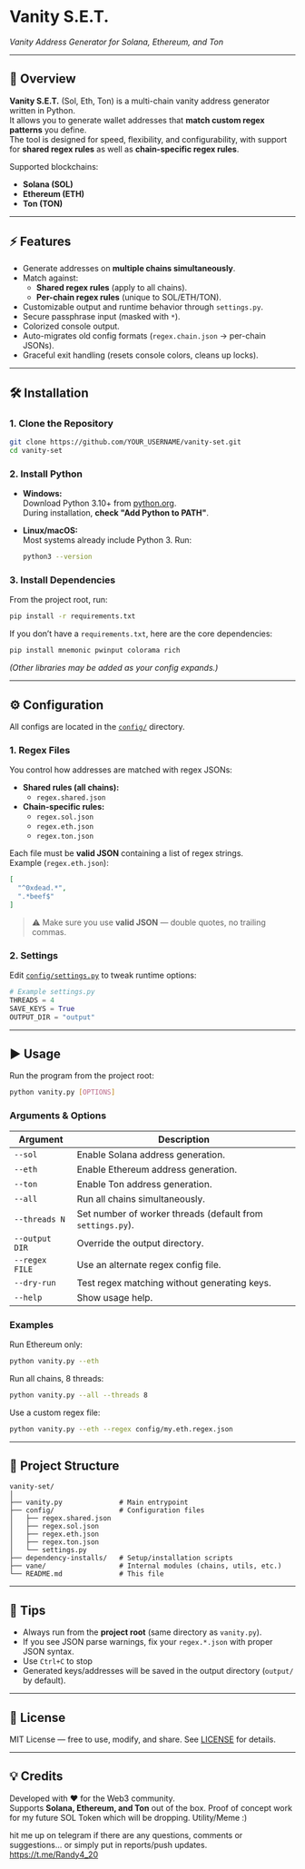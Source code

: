 # Vanity S.E.T.  
_Vanity Address Generator for Solana, Ethereum, and Ton_

---

## 📖 Overview

**Vanity S.E.T.** (Sol, Eth, Ton) is a multi-chain vanity address generator written in Python.  
It allows you to generate wallet addresses that **match custom regex patterns** you define.  
The tool is designed for speed, flexibility, and configurability, with support for **shared regex rules** as well as **chain-specific regex rules**.

Supported blockchains:
- **Solana (SOL)**
- **Ethereum (ETH)**
- **Ton (TON)**

---

## ⚡ Features

- Generate addresses on **multiple chains simultaneously**.
- Match against:
  - **Shared regex rules** (apply to all chains).
  - **Per-chain regex rules** (unique to SOL/ETH/TON).
- Customizable output and runtime behavior through `settings.py`.
- Secure passphrase input (masked with `*`).
- Colorized console output.
- Auto-migrates old config formats (`regex.chain.json` → per-chain JSONs).
- Graceful exit handling (resets console colors, cleans up locks).

---

## 🛠️ Installation

### 1. Clone the Repository
```bash
git clone https://github.com/YOUR_USERNAME/vanity-set.git
cd vanity-set
```

### 2. Install Python
- **Windows:**  
  Download Python 3.10+ from [python.org](https://www.python.org/downloads/windows/).  
  During installation, **check "Add Python to PATH"**.

- **Linux/macOS:**  
  Most systems already include Python 3. Run:
  ```bash
  python3 --version
  ```

### 3. Install Dependencies
From the project root, run:
```bash
pip install -r requirements.txt
```

If you don’t have a `requirements.txt`, here are the core dependencies:
```bash
pip install mnemonic pwinput colorama rich
```

*(Other libraries may be added as your config expands.)*

---

## ⚙️ Configuration

All configs are located in the [`config/`](./config) directory.

### 1. Regex Files
You control how addresses are matched with regex JSONs:

- **Shared rules (all chains):**
  - `regex.shared.json`
- **Chain-specific rules:**
  - `regex.sol.json`
  - `regex.eth.json`
  - `regex.ton.json`

Each file must be **valid JSON** containing a list of regex strings.  
Example (`regex.eth.json`):
```json
[
  "^0xdead.*",
  ".*beef$"
]
```

> ⚠️ Make sure you use **valid JSON** — double quotes, no trailing commas.

### 2. Settings
Edit [`config/settings.py`](./config/settings.py) to tweak runtime options:
```python
# Example settings.py
THREADS = 4
SAVE_KEYS = True
OUTPUT_DIR = "output"
```

---

## ▶️ Usage

Run the program from the project root:

```bash
python vanity.py [OPTIONS]
```

### Arguments & Options

| Argument | Description |
|----------|-------------|
| `--sol`  | Enable Solana address generation. |
| `--eth`  | Enable Ethereum address generation. |
| `--ton`  | Enable Ton address generation. |
| `--all`  | Run all chains simultaneously. |
| `--threads N` | Set number of worker threads (default from `settings.py`). |
| `--output DIR` | Override the output directory. |
| `--regex FILE` | Use an alternate regex config file. |
| `--dry-run` | Test regex matching without generating keys. |
| `--help` | Show usage help. |

### Examples

Run Ethereum only:
```bash
python vanity.py --eth
```

Run all chains, 8 threads:
```bash
python vanity.py --all --threads 8
```

Use a custom regex file:
```bash
python vanity.py --eth --regex config/my.eth.regex.json
```

---

## 📂 Project Structure

```
vanity-set/
│
├── vanity.py              # Main entrypoint
├── config/                # Configuration files
│   ├── regex.shared.json
│   ├── regex.sol.json
│   ├── regex.eth.json
│   ├── regex.ton.json
│   └── settings.py
├── dependency-installs/   # Setup/installation scripts
├── vane/                  # Internal modules (chains, utils, etc.)
└── README.md              # This file
```

---

## 🧪 Tips

- Always run from the **project root** (same directory as `vanity.py`).
- If you see JSON parse warnings, fix your `regex.*.json` with proper JSON syntax.
- Use `Ctrl+C` to stop
- Generated keys/addresses will be saved in the output directory (`output/` by default).

---

## 📜 License

MIT License — free to use, modify, and share. See [LICENSE](./LICENSE) for details.

---

## 💡 Credits

Developed with ❤️ for the Web3 community.  
Supports **Solana, Ethereum, and Ton** out of the box.
Proof of concept work for my future SOL Token which will be dropping. Utility/Meme :)

hit me up on telegram if there are any questions, comments or suggestions... or simply put in reports/push updates.
https://t.me/Randy4_20